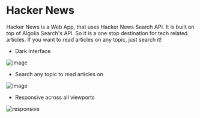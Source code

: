 # **Hacker News**

Hacker News is a Web App, that uses Hacker News Search API. It is built on top of Algolia Search's API. So it is a one stop destination for tech related articles. If you want to read articles on any topic, just search it!

- Dark Interface

![image](https://user-images.githubusercontent.com/60821265/104150156-fa3c8180-53fe-11eb-9b85-8712b2650c1d.png)

- Search any topic to read articles on

![image](https://user-images.githubusercontent.com/60821265/104150506-08d76880-5400-11eb-85d5-ce778022cb7a.png)

- Responsive across all viewports

![responsive](https://user-images.githubusercontent.com/60821265/104150456-dfb6d800-53ff-11eb-9d7d-e024c7f4557b.png)
